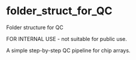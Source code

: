 # folder_struct_for_QC
Folder structure for QC

FOR INTERNAL USE - not suitable for public use. 

A simple step-by-step QC pipeline for chip arrays.
